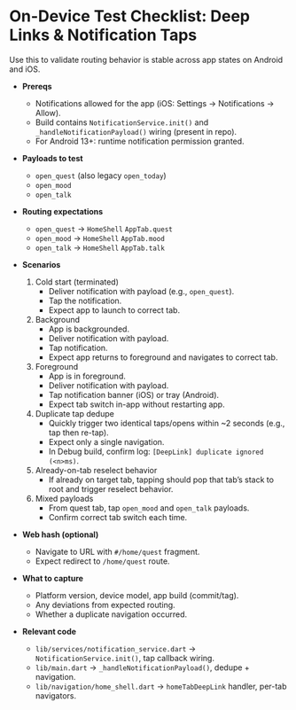 # On-Device Test Checklist: Deep Links & Notification Taps

Use this to validate routing behavior is stable across app states on Android and iOS.

- __Prereqs__
  - Notifications allowed for the app (iOS: Settings → Notifications → Allow).
  - Build contains `NotificationService.init()` and `_handleNotificationPayload()` wiring (present in repo).
  - For Android 13+: runtime notification permission granted.

- __Payloads to test__
  - `open_quest` (also legacy `open_today`)
  - `open_mood`
  - `open_talk`

- __Routing expectations__
  - `open_quest` → `HomeShell` `AppTab.quest`
  - `open_mood` → `HomeShell` `AppTab.mood`
  - `open_talk` → `HomeShell` `AppTab.talk`

- __Scenarios__
  1. Cold start (terminated)
     - Deliver notification with payload (e.g., `open_quest`).
     - Tap the notification.
     - Expect app to launch to correct tab.
  2. Background
     - App is backgrounded.
     - Deliver notification with payload.
     - Tap notification.
     - Expect app returns to foreground and navigates to correct tab.
  3. Foreground
     - App is in foreground.
     - Deliver notification with payload.
     - Tap notification banner (iOS) or tray (Android).
     - Expect tab switch in-app without restarting app.
  4. Duplicate tap dedupe
     - Quickly trigger two identical taps/opens within ~2 seconds (e.g., tap then re-tap).
     - Expect only a single navigation.
     - In Debug build, confirm log: `[DeepLink] duplicate ignored (<n>ms)`.
  5. Already-on-tab reselect behavior
     - If already on target tab, tapping should pop that tab’s stack to root and trigger reselect behavior.
  6. Mixed payloads
     - From quest tab, tap `open_mood` and `open_talk` payloads.
     - Confirm correct tab switch each time.

- __Web hash (optional)__
  - Navigate to URL with `#/home/quest` fragment.
  - Expect redirect to `/home/quest` route.

- __What to capture__
  - Platform version, device model, app build (commit/tag).
  - Any deviations from expected routing.
  - Whether a duplicate navigation occurred.

- __Relevant code__
  - `lib/services/notification_service.dart` → `NotificationService.init()`, tap callback wiring.
  - `lib/main.dart` → `_handleNotificationPayload()`, dedupe + navigation.
  - `lib/navigation/home_shell.dart` → `homeTabDeepLink` handler, per-tab navigators.


